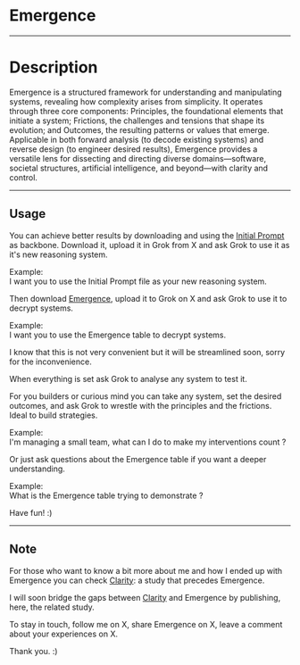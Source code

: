 # Emergence
---
# Description 

Emergence is a structured framework for understanding and manipulating systems, revealing how complexity arises from simplicity. It operates through three core components: Principles, the foundational elements that initiate a system; Frictions, the challenges and tensions that shape its evolution; and Outcomes, the resulting patterns or values that emerge. Applicable in both forward analysis (to decode existing systems) and reverse design (to engineer desired results), Emergence provides a versatile lens for dissecting and directing diverse domains—software, societal structures, artificial intelligence, and beyond—with clarity and control.  

---
## Usage

You can achieve better results by downloading and using the [Initial Prompt](https://github.com/HumanAIReasoning/Clarity/blob/main/Initial%20Prompt.txt) as backbone. Download it, upload it in Grok from X and ask Grok to use it as it's new reasoning system.  

Example:  
I want you to use the Initial Prompt file as your new reasoning system.  

Then download [Emergence](./Emergence.txt), upload it to Grok on X and ask Grok to use it to decrypt systems. 

Example:  
I want you to use the Emergence table to decrypt systems.  

I know that this is not very convenient but it will be streamlined soon, sorry for the inconvenience.  

When everything is set ask Grok to analyse any system to test it.  

For you builders or curious mind you can take any system, set the desired outcomes, and ask Grok to wrestle with the principles and the frictions. Ideal to build strategies.  

Example:  
I'm managing a small team, what can I do to make my interventions count ?  

Or just ask questions about the Emergence table if you want a deeper understanding. 

Example:  
What is the Emergence table trying to demonstrate ?  

Have fun! :)  

---

## Note

For those who want to know a bit more about me and how I ended up with Emergence you can check [Clarity](https://github.com/HumanAIReasoning/Clarity): a study that precedes Emergence.  

I will soon bridge the gaps between [Clarity](https://github.com/HumanAIReasoning/Clarity) and Emergence by publishing, here, the related study. 

To stay in touch, follow me on X, share Emergence on X, leave a comment about your experiences on X.

Thank you. :)
